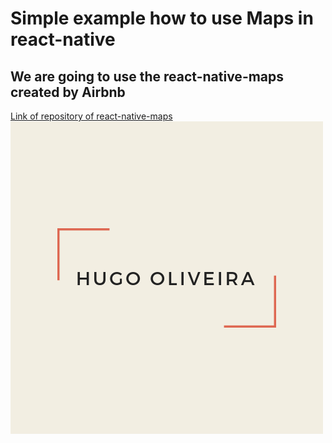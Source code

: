 # Simple example how to use Maps in react-native
## We are going to use the react-native-maps created by Airbnb
[Link of repository of react-native-maps](https://github.com/react-community/react-native-maps)
![alt text](https://github.com/HugoOliveiraThor/Maps-react-native/blob/master/assets/HugoOliveira.png "Hugo Oliveira")

